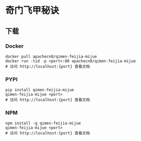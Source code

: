 # 奇门飞甲秘诀

## 下载

### Docker

```
docker pull apachecn0/qimen-feijia-mijue
docker run -tid -p <port>:80 apachecn0/qimen-feijia-mijue
# 访问 http://localhost:{port} 查看文档
```

### PYPI

```
pip install qimen-feijia-mijue
qimen-feijia-mijue <port>
# 访问 http://localhost:{port} 查看文档
```

### NPM

```
npm install -g qimen-feijia-mijue
qimen-feijia-mijue <port>
# 访问 http://localhost:{port} 查看文档
```